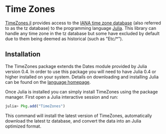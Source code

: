# Time Zones

[TimeZones.jl](https://github.com/JuliaTime/TimeZones.jl) provides access to the [IANA time zone database](http://www.iana.org/time-zones) (also referred to as the tz database) to the programming language [Julia](http://julialang.org/). This library can handle any time zone in the tz database but some have excluded by default due to them being deemed as historical (such as "Etc/*").

## Installation

The TimeZones package extends the Dates module provided by Julia version 0.4. In order to use this package you will need to have Julia 0.4 or higher installed on your system. Details on downloading and installing Julia can be found on the [language homepage](http://julialang.org/).

Once Julia is installed you can simply install TimeZones using the package manager. First open a Julia interactive session and run:

```julia
julia> Pkg.add("TimeZones")
```

This command will install the latest version of TimeZones, automatically download the latest tz database, and convert the data into an Julia optimized format.
